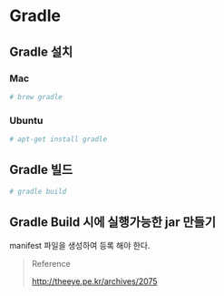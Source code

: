 # Gradle

## Gradle 설치

### Mac

```bash
# brew gradle
```

### Ubuntu

```bash
# apt-get install gradle
```

## Gradle 빌드

```bash
# gradle build
```

## Gradle Build 시에 실행가능한 jar 만들기

manifest 파일을 생성하여 등록 해야 한다.

> Reference
>
> http://theeye.pe.kr/archives/2075